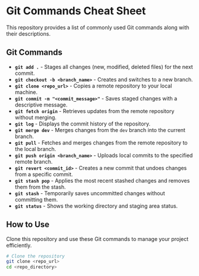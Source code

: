 # Git Commands Cheat Sheet

This repository provides a list of commonly used Git commands along with their descriptions.

## Git Commands

- **`git add .`** - Stages all changes (new, modified, deleted files) for the next commit.
- **`git checkout -b <branch_name>`** - Creates and switches to a new branch.
- **`git clone <repo_url>`** - Copies a remote repository to your local machine.
- **`git commit -m "<commit_message>"`** - Saves staged changes with a descriptive message.
- **`git fetch origin`** - Retrieves updates from the remote repository without merging.
- **`git log`** - Displays the commit history of the repository.
- **`git merge dev`** - Merges changes from the `dev` branch into the current branch.
- **`git pull`** - Fetches and merges changes from the remote repository to the local branch.
- **`git push origin <branch_name>`** - Uploads local commits to the specified remote branch.
- **`git revert <commit_id>`** - Creates a new commit that undoes changes from a specific commit.
- **`git stash pop`** - Applies the most recent stashed changes and removes them from the stash.
- **`git stash`** - Temporarily saves uncommitted changes without committing them.
- **`git status`** - Shows the working directory and staging area status.

## How to Use
Clone this repository and use these Git commands to manage your project efficiently.

```sh
# Clone the repository
git clone <repo_url>
cd <repo_directory>
```
